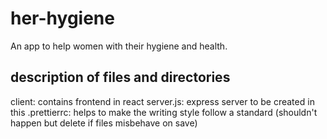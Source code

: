 # her-hygiene
An app to help women with their hygiene and health.

## description of files and directories
client: contains frontend in react
server.js: express server to be created in this
.prettierrc: helps to make the writing style follow a standard (shouldn't happen but delete if files misbehave on save)
